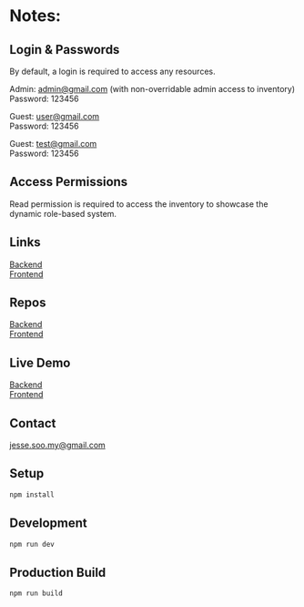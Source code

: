 # Notes:

## Login & Passwords

By default, a login is required to access any resources.

Admin: admin@gmail.com (with non-overridable admin access to inventory)\
Password: 123456

Guest: user@gmail.com\
Password: 123456

Guest: test@gmail.com\
Password: 123456

## Access Permissions

Read permission is required to access the inventory to showcase the dynamic role-based system.

## Links

<a href="https://kongsi-la-fastify-service-201403171724-d6nw6rk64a-as.a.run.app/" target="_blank">Backend</a>\
<a href="https://kongsi-la-vue-3.pages.dev" target="_blank">Frontend</a>

## Repos

<a href="https://github.com/jessesoo/kongsi-la-fastify" target="_blank">Backend</a>\
<a href="https://github.com/jessesoo/kongsi-la-vue-3" target="_blank">Frontend</a>

## Live Demo

<a href="https://kongsi-la-fastify-service-201403171724-d6nw6rk64a-as.a.run.app/" target="_blank">Backend</a>\
<a href="https://kongsi-la-vue-3.pages.dev" target="_blank">Frontend</a>

## Contact

jesse.soo.my@gmail.com

## Setup

```sh
npm install
```

## Development

```sh
npm run dev
```

## Production Build

```sh
npm run build
```

